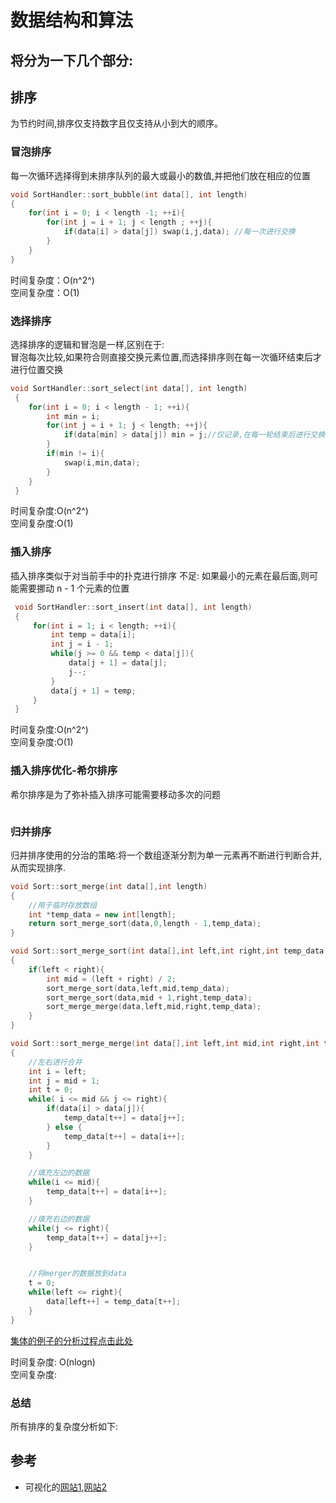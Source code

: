 # 数据结构和算法
将分为一下几个部分:
- 


## 排序
为节约时间,排序仅支持数字且仅支持从小到大的顺序。

### 冒泡排序
每一次循环选择得到未排序队列的最大或最小的数值,并把他们放在相应的位置
``` c++
void SortHandler::sort_bubble(int data[], int length)
{
    for(int i = 0; i < length -1; ++i){
        for(int j = i + 1; j < length ; ++j){
            if(data[i] > data[j]) swap(i,j,data); //每一次进行交换
        }
    }
}
```
时间复杂度：O(n^2^)  
空间复杂度：O(1)

### 选择排序
选择排序的逻辑和冒泡是一样,区别在于:  
冒泡每次比较,如果符合则直接交换元素位置,而选择排序则在每一次循环结束后才进行位置交换
``` c++
void SortHandler::sort_select(int data[], int length)
 {
    for(int i = 0; i < length - 1; ++i){
        int min = i;
        for(int j = i + 1; j < length; ++j){
            if(data[min] > data[j]) min = j;//仅记录,在每一轮结束后进行交换
        }
        if(min != i){ 
            swap(i,min,data);
        }
    }
 }
```
时间复杂度:O(n^2^)   
空间复杂度:O(1)


### 插入排序
插入排序类似于对当前手中的扑克进行排序
不足: 如果最小的元素在最后面,则可能需要挪动 n - 1 个元素的位置
``` c++
 void SortHandler::sort_insert(int data[], int length)
 {
     for(int i = 1; i < length; ++i){
         int temp = data[i];
         int j = i - 1;
         while(j >= 0 && temp < data[j]){
             data[j + 1] = data[j];
             j--;
         }
         data[j + 1] = temp;
     }
 }
```
时间复杂度:O(n^2^)   
空间复杂度:O(1)

### 插入排序优化-希尔排序
希尔排序是为了弥补插入排序可能需要移动多次的问题
``` c++
```


### 归并排序
归并排序使用的分治的策略:将一个数组逐渐分割为单一元素再不断进行判断合并,从而实现排序.
``` c++
void Sort::sort_merge(int data[],int length)
{
    //用于临时存放数组
    int *temp_data = new int[length];
    return sort_merge_sort(data,0,length - 1,temp_data);
}

void Sort::sort_merge_sort(int data[],int left,int right,int temp_data[])
{
    if(left < right){
        int mid = (left + right) / 2;
        sort_merge_sort(data,left,mid,temp_data);
        sort_merge_sort(data,mid + 1,right,temp_data);
        sort_merge_merge(data,left,mid,right,temp_data);
    }
}

void Sort::sort_merge_merge(int data[],int left,int mid,int right,int temp_data[])
{
    //左右进行合并
    int i = left;
    int j = mid + 1;
    int t = 0;
    while( i <= mid && j <= right){
        if(data[i] > data[j]){
            temp_data[t++] = data[j++];
        } else {
            temp_data[t++] = data[i++];
        }
    }

    //填充左边的数据
    while(i <= mid){
        temp_data[t++] = data[i++];
    }

    //填充右边的数据
    while(j <= right){
        temp_data[t++] = data[j++];
    }


    //将merger的数据放到data
    t = 0;
    while(left <= right){
        data[left++] = temp_data[t++];
    }
}
```
[集体的例子的分析过程点击此处](https://github.com/hejianglin/leetcode/tree/master/algorithm/01-sort/merge_sort_detail.md)

时间复杂度: O(nlogn)   
空间复杂度: 

### 总结
所有排序的复杂度分析如下:


## 参考
- 可视化的[网站1](http://sorting.at),[网站2](https://visualgo.net/en)